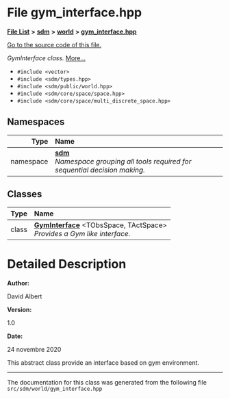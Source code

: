 
<NavBar active_item_id="2"/>

# File gym\_interface.hpp


[**File List**](files.md) **>** [**sdm**](dir_ae1b8d8c3d2627954ba53c22978558f0.md) **>** [**world**](dir_414fa79a2aeb4aba632c04a0d3a53fff.md) **>** [**gym\_interface.hpp**](gym__interface_8hpp.md)

[Go to the source code of this file.](gym__interface_8hpp_source.md)

_GymInterface class._ [More...](#detailed-description)

* `#include <vector>`
* `#include <sdm/types.hpp>`
* `#include <sdm/public/world.hpp>`
* `#include <sdm/core/space/space.hpp>`
* `#include <sdm/core/space/multi_discrete_space.hpp>`









## Namespaces

| Type | Name |
| ---: | :--- |
| namespace | [**sdm**](namespacesdm.md) <br>_Namespace grouping all tools required for sequential decision making._  |

## Classes

| Type | Name |
| ---: | :--- |
| class | [**GymInterface**](classsdm_1_1GymInterface.md) &lt;TObsSpace, TActSpace&gt;<br>_Provides a Gym like interface._  |













# Detailed Description




**Author:**

David Albert 




**Version:**

1.0 




**Date:**

24 novembre 2020


This abstract class provide an interface based on gym environment. 

    

------------------------------
The documentation for this class was generated from the following file `src/sdm/world/gym_interface.hpp`